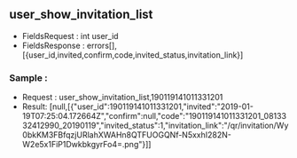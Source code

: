 
## user_show_invitation_list
- FieldsRequest : int user_id
- FieldsResponse : errors[],[{user_id,invited,confirm,code,invited_status,invitation_link}]

### Sample : 
- Request : user_show_invitation_list,190119141011331201
- Result: [null,[{"user_id":190119141011331201,"invited":"2019-01-19T07:25:04.172664Z","confirm":null,"code":"190119141011331201_0813332412990_20190119","invited_status":1,"invitation_link":"/qr/invitation/Wy0bkKM3FBfqzjURlahXWAHn8QTFUOGQNf-N5xxhI282N-W2e5x1FiP1DwkbkgyrFo4=.png"}]]